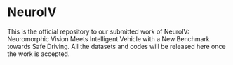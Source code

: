 # NeuroIV
This is the official repository to our submitted work of NeuroIV: Neuromorphic Vision Meets Intelligent Vehicle with a New Benchmark towards Safe Driving. All the datasets and codes will be released here once the work is accepted.
